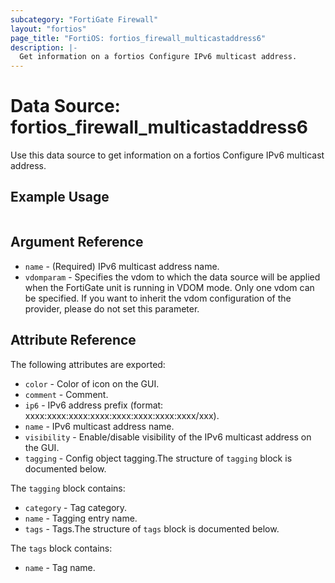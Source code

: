 ```yaml
---
subcategory: "FortiGate Firewall"
layout: "fortios"
page_title: "FortiOS: fortios_firewall_multicastaddress6"
description: |-
  Get information on a fortios Configure IPv6 multicast address.
---
```


# Data Source: fortios_firewall_multicastaddress6
Use this data source to get information on a fortios Configure IPv6 multicast address.


## Example Usage

```hcl

```

## Argument Reference

* `name` - (Required) IPv6 multicast address name.
* `vdomparam` - Specifies the vdom to which the data source will be applied when the FortiGate unit is running in VDOM mode. Only one vdom can be specified. If you want to inherit the vdom configuration of the provider, please do not set this parameter.

## Attribute Reference

The following attributes are exported:

* `color` - Color of icon on the GUI.
* `comment` - Comment.
* `ip6` - IPv6 address prefix (format: xxxx:xxxx:xxxx:xxxx:xxxx:xxxx:xxxx:xxxx/xxx).
* `name` - IPv6 multicast address name.
* `visibility` - Enable/disable visibility of the IPv6 multicast address on the GUI.
* `tagging` - Config object tagging.The structure of `tagging` block is documented below.

The `tagging` block contains:

* `category` - Tag category.
* `name` - Tagging entry name.
* `tags` - Tags.The structure of `tags` block is documented below.

The `tags` block contains:

* `name` - Tag name.
